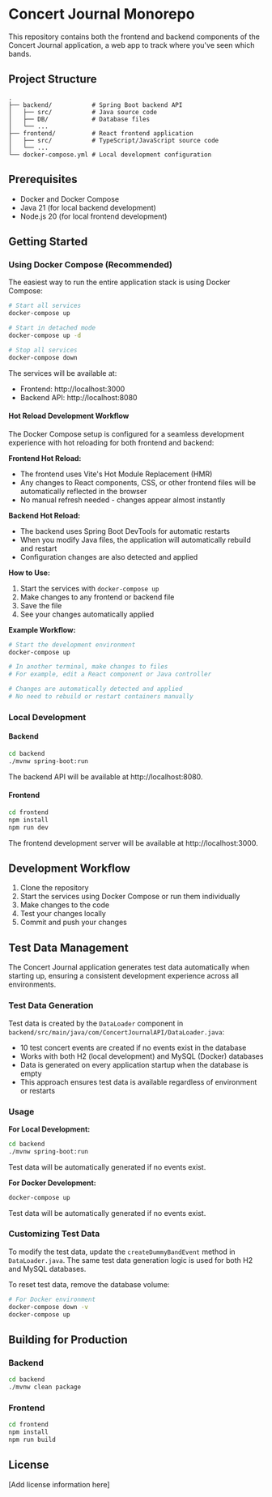 # Concert Journal Monorepo

This repository contains both the frontend and backend components of the Concert Journal application, a web app to track where you've seen which bands.

## Project Structure

```
.
├── backend/           # Spring Boot backend API
│   ├── src/           # Java source code
│   ├── DB/            # Database files
│   └── ...
├── frontend/          # React frontend application
│   ├── src/           # TypeScript/JavaScript source code
│   └── ...
└── docker-compose.yml # Local development configuration
```

## Prerequisites

- Docker and Docker Compose
- Java 21 (for local backend development)
- Node.js 20 (for local frontend development)

## Getting Started

### Using Docker Compose (Recommended)

The easiest way to run the entire application stack is using Docker Compose:

```bash
# Start all services
docker-compose up

# Start in detached mode
docker-compose up -d

# Stop all services
docker-compose down
```

The services will be available at:
- Frontend: http://localhost:3000
- Backend API: http://localhost:8080

#### Hot Reload Development Workflow

The Docker Compose setup is configured for a seamless development experience with hot reloading for both frontend and backend:

**Frontend Hot Reload:**
- The frontend uses Vite's Hot Module Replacement (HMR)
- Any changes to React components, CSS, or other frontend files will be automatically reflected in the browser
- No manual refresh needed - changes appear almost instantly

**Backend Hot Reload:**
- The backend uses Spring Boot DevTools for automatic restarts
- When you modify Java files, the application will automatically rebuild and restart
- Configuration changes are also detected and applied

**How to Use:**
1. Start the services with `docker-compose up`
2. Make changes to any frontend or backend file
3. Save the file
4. See your changes automatically applied

**Example Workflow:**
```bash
# Start the development environment
docker-compose up

# In another terminal, make changes to files
# For example, edit a React component or Java controller

# Changes are automatically detected and applied
# No need to rebuild or restart containers manually
```

### Local Development

#### Backend

```bash
cd backend
./mvnw spring-boot:run
```

The backend API will be available at http://localhost:8080.

#### Frontend

```bash
cd frontend
npm install
npm run dev
```

The frontend development server will be available at http://localhost:3000.

## Development Workflow

1. Clone the repository
2. Start the services using Docker Compose or run them individually
3. Make changes to the code
4. Test your changes locally
5. Commit and push your changes
## Test Data Management

The Concert Journal application generates test data automatically when starting up, ensuring a consistent development experience across all environments.

### Test Data Generation

Test data is created by the `DataLoader` component in `backend/src/main/java/com/ConcertJournalAPI/DataLoader.java`:

- 10 test concert events are created if no events exist in the database
- Works with both H2 (local development) and MySQL (Docker) databases
- Data is generated on every application startup when the database is empty
- This approach ensures test data is available regardless of environment or restarts

### Usage

**For Local Development:**
```bash
cd backend
./mvnw spring-boot:run
```
Test data will be automatically generated if no events exist.

**For Docker Development:**
```bash
docker-compose up
```
Test data will be automatically generated if no events exist.

### Customizing Test Data

To modify the test data, update the `createDummyBandEvent` method in `DataLoader.java`. The same test data generation logic is used for both H2 and MySQL databases.

To reset test data, remove the database volume:
```bash
# For Docker environment
docker-compose down -v
docker-compose up
```

## Building for Production

### Backend

```bash
cd backend
./mvnw clean package
```

### Frontend

```bash
cd frontend
npm install
npm run build
```

## License

[Add license information here]